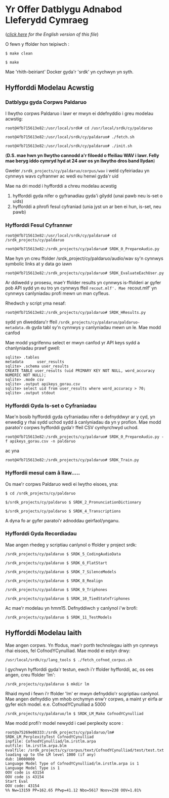 # Yr Offer Datblygu Adnabod Lleferydd Cymraeg 
(*[click here](README_en.md) for the English version of this file*)

O fewn y ffolder hon teipiwch :

`$ make clean`

`$ make`

Mae 'rhith-beiriant' Docker gyda'r 'srdk' yn cychwyn yn syth.


## Hyfforddi Modelau Acwstig

### Datblygu gyda Corpws Paldaruo
I llwytho corpws Paldaruo i lawr er mwyn ei ddefnyddio i greu modelau acwstig:

`root@4fb715613e82:/usr/local/srdk# cd /usr/local/srdk/cy/paldaruo`

`root@4fb715613e82:/usr/local/srdk/cy/paldaruo# ./fetch.sh`

`root@4fb715613e82:/usr/local/srdk/cy/paldaruo# ./init.sh`

(__D.S. mae hwn yn llwytho cannodd a'r filoedd o ffeiliau WAV i lawr. Felly mae beryg iddo cymryd hyd at 24 awr os yn llwytho dros band llydan__)

Gweler `/srdk_projects/cy/paldaruo/corpus/wav` i weld cyfeiriadau yn cynnwys wavs cyfrannwr ac wedi eu henwi gyda'r uid

Mae na dri modd i hyfforddi a chreu modelau acwstig

 1. hyfforddi gyda nifer o gyfranadiau gyda'i gilydd (unai pawb neu is-set o uids)
 2. hyfforddi a phrofi fesul cyfraniad (unia jyst un ar ben ei hun, is-set, neu pawb)
 
### Hyfforddi Fesul Cyfrannwr

`root@4fb715613e82:/usr/local/srdk/cy/paldaruo# cd /srdk_projects/cy/paldaruo`

`root@4fb715613e82:/srdk_projects/cy/paldaruo# SRDK_0_PrepareAudio.py`

Mae hyn yn creu ffolder /srdk_project/cy/paldaruo/audio/wav sy'n cynnwys symbolic links at y data go iawn

`root@4fb715613e82:/srdk_projects/cy/paldaruo# SRDK_EvaluateEachUser.py`

Ar ddiwedd y prosesu, mae'r ffolder results yn cynnwys is-ffolderi ar gyfer pob API sydd yn eu tro yn cynnwys ffeil `recout.mlf'. Mae `recout.mlf' yn cynnwys canlyniadau profi mewn un man cyfleus.

Rhedwch y script yma nesaf:

`root@4fb715613e82:/srdk_projects/cy/paldaruo# SRDK_HResults.py`

sydd yn diweddaru'r ffeil `/srdk_projects/cy/paldaruo/paldaruo-metadata.db` gyda tabl sy'n cynnwys y canlyniadau mewn un le. Mae modd canfod 

Mae modd ysgrifennu select er mwyn canfod yr API keys sydd a chanlyniadau prawf gwell:

```
sqlite> .tables
metadata      user_results
sqlite> .schema user_results
CREATE TABLE user_results (uid PRIMARY KEY NOT NULL, word_accuracy NUMERIC NOT NULL);
sqlite> .mode csv
sqlite> .output apikeys_gorau.csv
sqlite> select uid from user_results where word_accuracy > 70;
sqlite> .output stdout
```


### Hyfforddi Gyda Is-set o Cyfraniadau

Mae'n bosib hyfforddi gyda cyfraniadau nifer o defnyddwyr ar y cyd, yn enwedig y rhai sydd uchod sydd â canlyniadau da yn y profion. Mae modd paratoi'r corpws hyfforddi gyda'r ffeil CSV cynhyrchwyd uchod.

`root@4fb715613e82:/srdk_projects/cy/paldaruo# SRDK_0_PrepareAudio.py -f apikeys_gorau.csv -n paldaruo`

ac yna

`root@4fb715613e82:/srdk_projects/cy/paldaruo# SRDK_Train.py`

 
### Hyffordii mesul cam â llaw.....
 
Os mae'r corpws Paldaruo wedi ei lwytho eisoes, yna:

`$ cd /srdk_projects/cy/paldaruo`

`$/srdk_projects/cy/paldaruo $ SRDK_2_PronunciationDictionary`

`$/srdk_projects/cy/paldaruo $ SRDK_4_Transcriptions`

A dyna fo ar gyfer paratoi'r adnoddau geirfaol/ynganu.


### Hyfforddi Gyda Recordiadau

Mae angen rhedeg y scriptiau canlynol o ffolder y project srdk:

`/srdk_projects/cy/paldaruo $ SRDK_5_CodingAudioData`

`/srdk_projects/cy/paldaruo $ SRDK_6_FlatStart`

`/srdk_projects/cy/paldaruo $ SRDK_7_SilenceModels`

`/srdk_projects/cy/paldaruo $ SRDK_8_Realign`

`/srdk_projects/cy/paldaruo $ SRDK_9_Triphones`

`/srdk_projects/cy/paldaruo $ SRDK_10_TiedStateTriphones`

Ac mae'r modelau yn hmm15. Defnyddiwch y canlynol i'w brofi:

`/srdk_projects/cy/paldaruo $ SRDK_11_TestModels`


## Hyfforddi Modelau Iaith

Mae angen corpws. Yn ffodus, mae'r porth technolegau iaith yn cynnwys rhai eisoes, fel CofnodYCynulliad. Mae modd ei estyn drwy:

`/usr/local/srdk/cy/lang_tools $ ./fetch_cofnod_corpus.sh`

I gychwyn hyfforddi gyda'r testun, ewch i'r ffolder hyfforddi, ac, os oes angen, creu ffolder 'lm':

`/srdk_projects/cy/paldaruo $ mkdir lm`

Rhaid mynd i fewn i'r ffolder 'lm' er mwyn defnyddio'r scgriptiau canlynol. Mae angen defnyddio ym mhob orchymyn enw'r corpws, a maint yr eirfa ar gyfer eich model. e.e. CofnodYCynulliad a 5000

`/srdk_projects/cy/paldaruo/lm $ SRDK_LM_Make CofnodYCynulliad`

Mae modd profi'r model newydd i cael perplexity score :

```
root@a75269e08333:/srdk_projects/cy/paldaruo/lm# SRDK_LM_PerplexityTest CofnodYCynulliad
inpfile: CofnodYCynulliad/lm.irstlm.arpa
outfile: lm.irstlm.arpa.blm
evalfile: /srdk_projects/cy/corpus/text/CofnodYCynulliad/test/test.txt
loading up to the LM level 1000 (if any)
dub: 10000000
Language Model Type of CofnodYCynulliad/lm.irstlm.arpa is 1
Language Model Type is 1
OOV code is 43154
OOV code is 43154
Start Eval
OOV code: 43154
%% Nw=13159 PP=162.65 PPwp=41.12 Nbo=5617 Noov=238 OOV=1.81%
```

